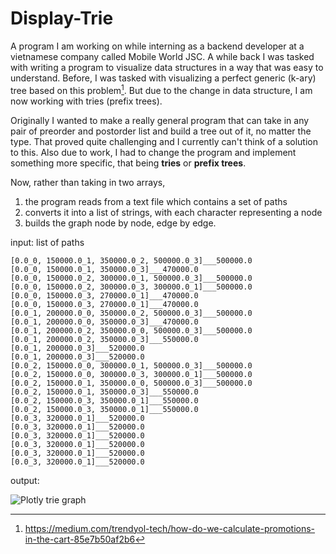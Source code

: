 # Display-Trie
A program I am working on while interning as a backend developer at a vietnamese company called Mobile World JSC. A while back I was tasked with writing a program to visualize data structures in a way that was easy to understand. Before, I was tasked with visualizing a perfect generic (k-ary) tree based on this problem[^1]. But due to the change in data structure, I am now working with tries (prefix trees). 

Originally I wanted to make a really general program that can take in any pair of preorder and postorder list and build a tree out of it, no matter the type. That proved quite challenging and I currently can't think of a solution to this. Also due to work, I had to change the program and implement something more specific, that being **tries** or **prefix trees**. 

Now, rather than taking in two arrays, 
1. the program reads from a text file which contains a set of paths
2. converts it into a list of strings, with each character representing a node
3. builds the graph node by node, edge by edge.

input: list of paths
```
[0.0_0, 150000.0_1, 350000.0_2, 500000.0_3]___500000.0
[0.0_0, 150000.0_1, 350000.0_3]___470000.0
[0.0_0, 150000.0_2, 300000.0_1, 500000.0_3]___500000.0
[0.0_0, 150000.0_2, 300000.0_3, 300000.0_1]___500000.0
[0.0_0, 150000.0_3, 270000.0_1]___470000.0
[0.0_0, 150000.0_3, 270000.0_1]___470000.0
[0.0_1, 200000.0_0, 350000.0_2, 500000.0_3]___500000.0
[0.0_1, 200000.0_0, 350000.0_3]___470000.0
[0.0_1, 200000.0_2, 350000.0_0, 500000.0_3]___500000.0
[0.0_1, 200000.0_2, 350000.0_3]___550000.0
[0.0_1, 200000.0_3]___520000.0
[0.0_1, 200000.0_3]___520000.0
[0.0_2, 150000.0_0, 300000.0_1, 500000.0_3]___500000.0
[0.0_2, 150000.0_0, 300000.0_3, 300000.0_1]___500000.0
[0.0_2, 150000.0_1, 350000.0_0, 500000.0_3]___500000.0
[0.0_2, 150000.0_1, 350000.0_3]___550000.0
[0.0_2, 150000.0_3, 350000.0_1]___550000.0
[0.0_2, 150000.0_3, 350000.0_1]___550000.0
[0.0_3, 320000.0_1]___520000.0
[0.0_3, 320000.0_1]___520000.0
[0.0_3, 320000.0_1]___520000.0
[0.0_3, 320000.0_1]___520000.0
[0.0_3, 320000.0_1]___520000.0
[0.0_3, 320000.0_1]___520000.0
```


output:

![Plotly trie graph](https://github.com/Ternt/Display-Trie/assets/45267060/a70d235e-dc5f-4b43-8534-d140e6e2959d)


[^1]: https://medium.com/trendyol-tech/how-do-we-calculate-promotions-in-the-cart-85e7b50af2b6
